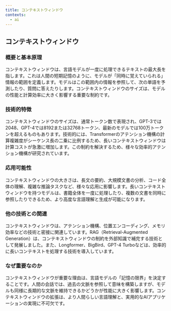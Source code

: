 ```yaml
---
title: コンテキストウィンドウ
contexts:
  - ai
---
```


## コンテキストウィンドウ

<Context name="ai">

### 概要と基本原理
コンテキストウィンドウは、言語モデルが一度に処理できるテキストの最大長を指します。これは人間の短期記憶のように、モデルが「同時に覚えていられる」情報の範囲を定義します。モデルはこの範囲内の情報を参照して、次の単語を予測したり、質問に答えたりします。コンテキストウィンドウのサイズは、モデルの性能と計算効率に大きく影響する重要な制約です。

### 技術的特徴
コンテキストウィンドウのサイズは、通常トークン数で表現され、GPT-3では2048、GPT-4では8192または32768トークン、最新のモデルでは100万トークンを超えるものもあります。技術的には、Transformerのアテンション機構の計算複雑度がシーケンス長の二乗に比例するため、長いコンテキストウィンドウは計算コストが急激に増加します。この制約を解決するため、様々な効率的アテンション機構が研究されています。

### 応用可能性
コンテキストウィンドウの大きさは、長文の要約、大規模文書の分析、コード全体の理解、複雑な推論タスクなど、様々な応用に影響します。長いコンテキストウィンドウを持つモデルは、書籍全体を一度に処理したり、複数の文書を同時に参照したりできるため、より高度な言語理解と生成が可能になります。

### 他の技術との関連
コンテキストウィンドウは、アテンション機構、位置エンコーディング、メモリ効率などの技術と密接に関連しています。RAG（Retrieval-Augmented Generation）は、コンテキストウィンドウの制約を外部知識で補完する技術として発展しました。また、Longformer、BigBird、GPT-4 Turboなどは、効率的に長いコンテキストを処理する技術を導入しています。

### なぜ重要なのか
コンテキストウィンドウが重要な理由は、言語モデルの「記憶の限界」を決定することです。人間の会話では、過去の文脈を参照して意味を構築しますが、モデルも同様に長期的な文脈を維持できるかどうかが性能に大きく影響します。コンテキストウィンドウの拡張は、より人間らしい言語理解と、実用的なAIアプリケーションの実現に不可欠です。

</Context>
